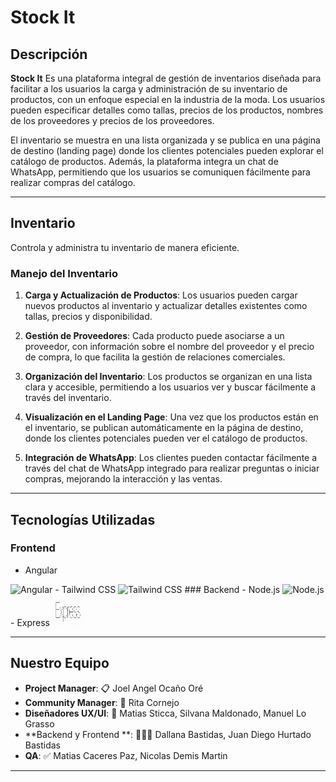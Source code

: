 # Stock It

## Descripción
**Stock It** 
Es una plataforma integral de gestión de inventarios diseñada para facilitar a los usuarios la carga y administración de su inventario de productos, con un enfoque especial en la industria de la moda. Los usuarios pueden especificar detalles como tallas, precios de los productos, nombres de los proveedores y precios de los proveedores.

El inventario se muestra en una lista organizada y se publica en una página de destino (landing page) donde los clientes potenciales pueden explorar el catálogo de productos. Además, la plataforma integra un chat de WhatsApp, permitiendo que los usuarios se comuniquen fácilmente para realizar compras del catálogo.

---

## Inventario
Controla y administra tu inventario de manera eficiente.

### Manejo del Inventario

1. **Carga y Actualización de Productos**:
  Los usuarios pueden cargar nuevos productos al inventario y actualizar detalles existentes como tallas, precios y disponibilidad.

2. **Gestión de Proveedores**:
  Cada producto puede asociarse a un proveedor, con información sobre el nombre del proveedor y el precio de compra, lo que facilita la gestión de relaciones comerciales.

3. **Organización del Inventario**:
   Los productos se organizan en una lista clara y accesible, permitiendo a los usuarios ver y buscar fácilmente a través del inventario.
   
4. **Visualización en el Landing Page**:
   Una vez que los productos están en el inventario, se publican automáticamente en la página de destino, donde los clientes potenciales pueden ver el catálogo de productos.
   
5. **Integración de WhatsApp**:
    Los clientes pueden contactar fácilmente a través del chat de WhatsApp integrado para realizar preguntas o iniciar compras, mejorando la interacción y las ventas.

---

## Tecnologías Utilizadas

### Frontend
- Angular 
<img src="https://angular.io/assets/images/logos/angular/angular.svg" alt="Angular" width="50" height="50">
- Tailwind CSS 
<img src="https://upload.wikimedia.org/wikipedia/commons/d/d5/Tailwind_CSS_Logo.svg" alt="Tailwind CSS" width="50" height="50">
### Backend
- Node.js 
<img src="https://nodejs.org/static/images/logo.svg" alt="Node.js" width="50" height="50">
- Express 
<img src="https://raw.githubusercontent.com/expressjs/expressjs.com/gh-pages/images/express-facebook-share.png" alt="Express" 
### Base de Datos
- MongoDB 
<img src="https://upload.wikimedia.org/wikipedia/commons/9/93/MongoDB_Logo.svg" alt="MongoDB" width="50" height="50">

---

## Nuestro Equipo
- **Project Manager**: 📋 Joel Angel Ocaño Oré
- **Community Manager**: 📲 Rita Cornejo
- **Diseñadores UX/UI**: 🎨 Matias Sticca, Silvana Maldonado, Manuel Lo Grasso
- **Backend y Frontend **: 👨🏻‍💻 Dallana Bastidas, Juan Diego Hurtado Bastidas
- **QA**: ✅ Matias Caceres Paz, Nicolas Demis Martin

---



